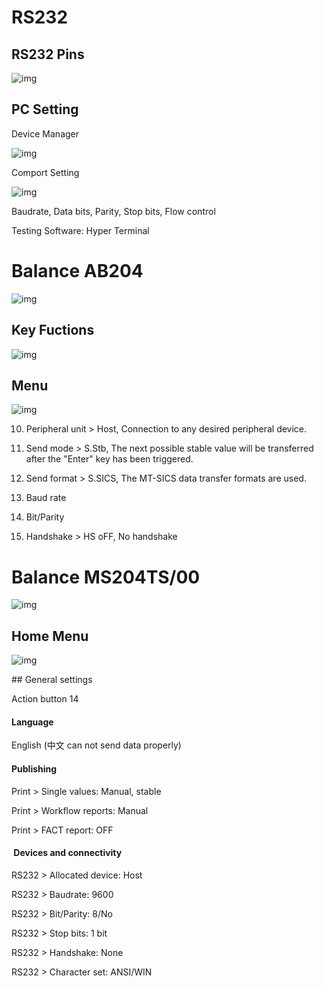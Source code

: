 # RS232

## RS232 Pins

![img](https://github.com/tinonogood/Note/blob/master/img/LW_RS232_Pinout.png)

## PC Setting

Device Manager

![img](https://github.com/tinonogood/Note/blob/master/img/LW_RS232_PC_COMport.PNG)

Comport Setting

![img](https://github.com/tinonogood/Note/blob/master/img/LW_RS232_COMport_Setting.PNG)

Baudrate, Data bits, Parity, Stop bits, Flow control

Testing Software: Hyper Terminal

# Balance AB204

![img](https://github.com/tinonogood/Note/blob/master/img/LW_CPDC_Balance_AB204.PNG)

## Key Fuctions

![img](https://github.com/tinonogood/Note/blob/master/img/LW_CPDC_Balance_AB204_KeyFunc.PNG)

## Menu

![img](https://github.com/tinonogood/Note/blob/master/img/LW_CPDC_Balance_AB204_Menu.PNG)

10. Peripheral unit > Host, Connection to any desired peripheral device. 

11. Send mode  > S.Stb, The next possible stable value will be transferred after the "Enter" key has been triggered. 

12. Send format  > S.SICS, The MT-SICS data transfer formats are used.

13. Baud rate 

14. Bit/Parity 

15. Handshake > HS oFF, No handshake 

# Balance MS204TS/00

![img](https://github.com/tinonogood/Note/blob/master/img/LW_CPDC_Balance_MS204.PNG)

## Home Menu

![img](https://github.com/tinonogood/Note/blob/master/img/LW_CPDC_Balance_MS204_HomeMenu.PNG)


## General settings 

Action button 14

#### Language

English (中文 can not send data properly)

#### Publishing

Print > Single values: Manual, stable

Print > Workflow reports: Manual 

Print > FACT report: OFF

####  Devices and connectivity 

RS232 > Allocated device: Host

RS232 > Baudrate: 9600

RS232 > Bit/Parity: 8/No

RS232 > Stop bits: 1 bit

RS232 > Handshake: None

RS232 > Character set: ANSI/WIN 
